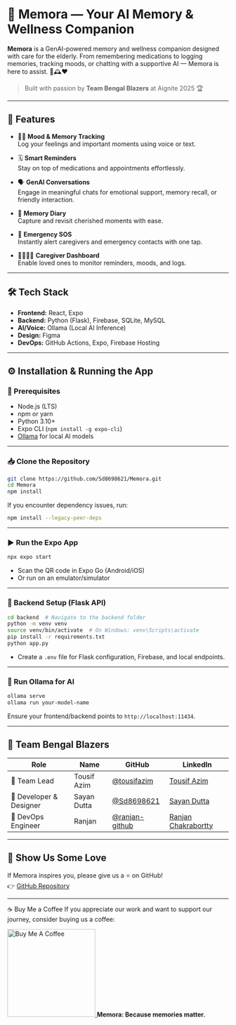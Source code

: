 # 🧠 Memora — Your AI Memory & Wellness Companion

**Memora** is a GenAI-powered memory and wellness companion designed with care for the elderly. From remembering medications to logging memories, tracking moods, or chatting with a supportive AI — Memora is here to assist. 💬🕰️❤️

> Built with passion by **Team Bengal Blazers** at Aignite 2025 🏆

---

## 🚀 Features

- 🧘‍♀️ **Mood & Memory Tracking**  
   Log your feelings and important moments using voice or text.

- 🗓️ **Smart Reminders**  
   Stay on top of medications and appointments effortlessly.

- 🗣️ **GenAI Conversations**  
   Engage in meaningful chats for emotional support, memory recall, or friendly interaction.

- 📖 **Memory Diary**  
   Capture and revisit cherished moments with ease.

- 🚨 **Emergency SOS**  
   Instantly alert caregivers and emergency contacts with one tap.

- 👨‍👩‍👧‍👦 **Caregiver Dashboard**  
   Enable loved ones to monitor reminders, moods, and logs.

---

## 🛠️ Tech Stack

- **Frontend:** React, Expo  
- **Backend:** Python (Flask), Firebase, SQLite, MySQL  
- **AI/Voice:** Ollama (Local AI Inference)  
- **Design:** Figma  
- **DevOps:** GitHub Actions, Expo, Firebase Hosting

---

## ⚙️ Installation & Running the App

### 🔧 Prerequisites

- Node.js (LTS)
- npm or yarn
- Python 3.10+
- Expo CLI (`npm install -g expo-cli`)
- [Ollama](https://ollama.com) for local AI models

---

### 📥 Clone the Repository

```bash
git clone https://github.com/Sd8698621/Memora.git
cd Memora
npm install
```

If you encounter dependency issues, run:

```bash
npm install --legacy-peer-deps
```

---

### ▶️ Run the Expo App

```bash
npx expo start
```

- Scan the QR code in Expo Go (Android/iOS)  
- Or run on an emulator/simulator

---

### 🧠 Backend Setup (Flask API)

```bash
cd backend  # Navigate to the backend folder
python -m venv venv
source venv/bin/activate  # On Windows: venv\Scripts\activate
pip install -r requirements.txt
python app.py
```

- Create a `.env` file for Flask configuration, Firebase, and local endpoints.

---

### 🤖 Run Ollama for AI

```bash
ollama serve
ollama run your-model-name
```

Ensure your frontend/backend points to `http://localhost:11434`.

---

## 👥 Team Bengal Blazers

| Role               | Name          | GitHub           | LinkedIn       |
|--------------------|---------------|------------------|----------------|
| 🧠 Team Lead       | Tousif Azim   | [@tousifazim](https://github.com/Tousif18) | [Tousif Azim](https://linkedin.com/in/tousifazim) |
| 🎨 Developer & Designer | Sayan Dutta   | [@Sd8698621](https://github.com/Sd8698621) | [Sayan Dutta](https://linkedin.com/in/sayandutta8653128442) |
| 🔧 DevOps Engineer | Ranjan        | [@ranjan-github](https://github.com/ds-with-ranjan) | [Ranjan Chakrabortty](https://linkedin.com/in/ranjan-chakraborty-473621315) |

---

## 🌟 Show Us Some Love

If Memora inspires you, please give us a ⭐️ on GitHub!  
👉 [GitHub Repository](https://github.com/Sd8698621/Memora)

---
☕ Buy Me a Coffee
If you appreciate our work and want to support our journey, consider buying us a coffee:

<a href="https://www.buymeacoffee.com/sayandutta" target="_blank"> <img src="https://cdn.buymeacoffee.com/buttons/v2/default-yellow.png" alt="Buy Me A Coffee" width="200" /> </a>
**Memora: Because memories matter.**
